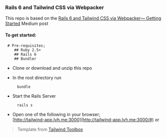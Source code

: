 ### Rails 6 and Tailwind CSS via Webpacker

This repo is based on the  [Rails 6 and Tailwind CSS via Webpacker— Getting Started](https://medium.com/@davidteren/rails-6-and-tailwindcss-getting-started-42ba59e45393) Medium post

#### To get started: 

	 # Pre-requisites;
		## Ruby 2.5+
		## Rails 6
		## Bundler

- Clone or download and unzip this repo
- In the root directory run
					
		bundle
- Start the Rails Server
	
		rails s
				
 - Open  one of the following in your browser;	
	 [http://tailwind-app.lvh.me:3000](http://tailwind-app.lvh.me:3000/#)
	 or 

> Template from [Tailwind Toolbox](https://www.tailwindtoolbox.com/)


